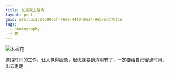 ```yaml
---
title: 忙完就去踏青
layout: post
guid: urn:uuid:80599c6f-70ee-44f0-8e34-9eb7ed776fce
tags:
  - photography
  - 春
---
```


![木香花](https://sansuiz.github.io/SPhotos/media/files/2021/03/26/muxiang.jpg)

这段时间的工作，让人觉得疲惫，很快就要到清明节了，一定要给自己留点时间，出去走走
